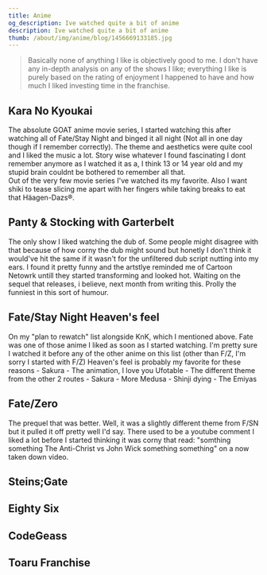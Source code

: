 ```yaml
---
title: Anime
og_description: Ive watched quite a bit of anime
description: Ive watched quite a bit of anime
thumb: /about/img/anime/blog/1456669133185.jpg
---
```


> Basically none of anything I like is objectively good to me. I don't have any in-depth analysis on any of the shows I like; everything I like is purely based on the rating of enjoyment I happened to have and how much I liked investing time in the franchise.

## Kara No Kyoukai
The absolute GOAT anime movie series, I started watching this after watching all of Fate/Stay Night and binged it all night (Not all in one day though if I remember correctly). The theme and aesthetics were quite cool and I liked the music a lot. Story wise whatever I found fascinating I dont remember anymore as I watched it as a, I think 13 or 14 year old and my stupid brain couldnt be bothered to remember all that.  
Out of the very few movie series I've watched its my favorite. Also I want shiki to tease slicing me apart with her fingers while taking breaks to eat that Häagen-Dazs®.

## Panty & Stocking with Garterbelt
The only show I liked watching the dub of. Some people might disagree with that because of how corny the dub might sound but honetly I don't think it would've hit the same if it wasn't for the unfiltered dub script nutting into my ears. I found it pretty funny and the artstlye reminded me of Cartoon Netowrk untill they started transforming and looked hot. Waiting on the sequel that releases, i believe, next month from writing this. Prolly the funniest in this sort of humour.

## Fate/Stay Night Heaven's feel
On my "plan to rewatch" list alongside KnK, which I mentioned above. Fate was one of those anime I liked as soon as I started watching. I'm pretty sure I watched it before any of the other anime on this list (other than F/Z, I'm sorry I started with F/Z)
Heaven's feel is probably my favorite for these reasons
    - Sakura
    - The animation, I love you Ufotable
    - The different theme from the other 2 routes
    - Sakura
    - More Medusa
    - Shinji dying
    - The Emiyas

## Fate/Zero
The prequel that was better. Well, it was a slightly different theme from F/SN but it pulled it off pretty well I'd say. There used to be a youtube comment I liked a lot before I started thinking it was corny that read: "somthing something The Anti-Christ vs John Wick something something" on a now taken down video.

## Steins;Gate

## Eighty Six

## CodeGeass

## Toaru Franchise
